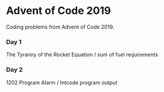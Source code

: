 # Advent of Code 2019
Coding problems from Advent of Code 2019.

### Day 1
The Tyranny of the Rocket Equation / sum of fuel requirements

### Day 2
1202 Program Alarm / Intcode program output
